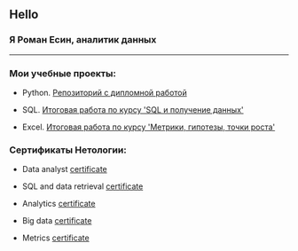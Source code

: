 ## Hello

### Я Роман Есин, аналитик данных  
  
---  

### Мои учебные проекты:

- Python.    [Репозиторий с дипломной работой](https://github.com/graff1te/Python-fitness-project) 
    
- SQL.       [Итоговая работа по курсу 'SQL и получение данных'](https://github.com/graff1te/SQL-total-airports)  

- Excel.       [Итоговая работа по курсу 'Метрики, гипотезы, точки роста'](https://github.com/graff1te/Metrics-online-store.git)  
    
### Сертификаты Нетологии:  

- Data analyst [certificate](https://drive.google.com/file/d/1f-2AvQLusHDI8rS5_0mWd-Z3wWSUJ5JU/view?usp=sharing)

- SQL and data retrieval [certificate](https://drive.google.com/file/d/1m5GF42EcwyD3zNw7kRmVBVjrTKV_mPls/view?usp=sharing)

- Analytics  [certificate](https://drive.google.com/file/d/17pTGhMjfdt22MWYjC6NERtOJCXL2n5dy/view?usp=sharing)

- Big data  [certificate](https://drive.google.com/file/d/15I5ma_Vzsr5ZWCQ6MOc6bkIElQY2y2Gv/view?usp=sharing)

- Metrics  [certificate](https://drive.google.com/file/d/1WOf9KgMKeSLgL3I8opPXR_qLSdNp6xpj/view?usp=sharing)

